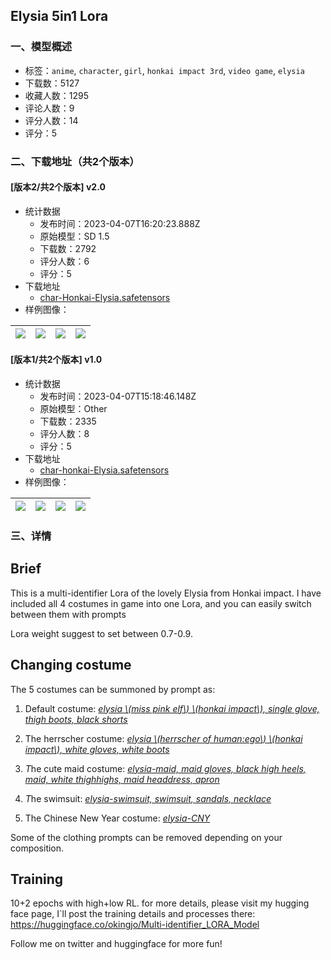 ## Elysia 5in1 Lora
### 一、模型概述

- 标签：`anime`, `character`, `girl`, `honkai impact 3rd`, `video game`, `elysia`
- 下载数：5127
- 收藏人数：1295
- 评论人数：9
- 评分人数：14
- 评分：5

### 二、下载地址（共2个版本）

#### [版本2/共2个版本] v2.0

- 统计数据
  - 发布时间：2023-04-07T16:20:23.888Z
  - 原始模型：SD 1.5
  - 下载数：2792
  - 评分人数：6
  - 评分：5
- 下载地址
  - [char-Honkai-Elysia.safetensors](https://civitai.com/api/download/models/39227)
- 样例图像：

| <img src="https://image.civitai.com/xG1nkqKTMzGDvpLrqFT7WA/bfe9c4fd-4966-4322-284f-4424e4a12800/width=450/434772.jpeg" /> | <img src="https://image.civitai.com/xG1nkqKTMzGDvpLrqFT7WA/b152c003-a64a-46a4-9ed5-a4d603147100/width=450/434401.jpeg" /> | <img src="https://image.civitai.com/xG1nkqKTMzGDvpLrqFT7WA/0a16f0f8-422e-4c37-ce5a-edbb2af1a000/width=450/434412.jpeg" /> | <img src="https://image.civitai.com/xG1nkqKTMzGDvpLrqFT7WA/7cf469f1-f4fd-4049-6dc2-314bb11cea00/width=450/434407.jpeg" /> |
| ---- | ---- | ---- | ---- |

#### [版本1/共2个版本] v1.0

- 统计数据
  - 发布时间：2023-04-07T15:18:46.148Z
  - 原始模型：Other
  - 下载数：2335
  - 评分人数：8
  - 评分：5
- 下载地址
  - [char-honkai-Elysia.safetensors](https://civitai.com/api/download/models/17216)
- 样例图像：

| <img src="https://image.civitai.com/xG1nkqKTMzGDvpLrqFT7WA/9a699f92-b026-4efb-9714-6d6e2675f400/width=450/174757.jpeg" /> | <img src="https://image.civitai.com/xG1nkqKTMzGDvpLrqFT7WA/4a232b43-4edc-481c-eec3-d05914e42100/width=450/174765.jpeg" /> | <img src="https://image.civitai.com/xG1nkqKTMzGDvpLrqFT7WA/627fe0d6-c6ac-4eba-927b-85276263f300/width=450/174764.jpeg" /> | <img src="https://image.civitai.com/xG1nkqKTMzGDvpLrqFT7WA/397a1296-d5eb-46f0-112f-9511f0422400/width=450/174763.jpeg" /> |
| ---- | ---- | ---- | ---- |


### 三、详情
<h2>Brief</h2><p>This is a multi-identifier Lora of the lovely Elysia from Honkai impact. I have included all 4 costumes in game into one Lora, and you can easily switch between them with prompts</p><p>Lora weight suggest to set between 0.7-0.9.</p><p></p><h2>Changing costume</h2><p>The 5 costumes can be summoned by prompt as:</p><ol><li><p>Default costume: <em><u>elysia \(miss pink elf\) \(honkai impact\), single glove, thigh boots, black shorts</u></em></p></li><li><p>The herrscher costume: <em><u>elysia \(herrscher of human:ego\) \(honkai impact\), white gloves, white boots</u></em></p></li><li><p><em>T</em>he cute maid costume: <em><u>elysia-maid, maid gloves, black high heels, maid, white thighhighs, maid headdress, apron</u></em></p></li><li><p><em>T</em>he swimsuit: <em><u>elysia-swimsuit, swimsuit, sandals, necklace</u></em></p></li><li><p>The Chinese New Year costume: <em><u>elysia-CNY</u></em></p></li></ol><p>Some of the clothing prompts can be removed depending on your composition.</p><p></p><p></p><h2>Training</h2><p>10+2 epochs with high+low RL. for more details, please visit my hugging face page, I`ll post the training details and processes there: <a target="_blank" rel="ugc" href="https://huggingface.co/okingjo/Multi-identifier_LORA_Model">https://huggingface.co/okingjo/Multi-identifier_LORA_Model</a></p><p></p><p>Follow me on twitter and huggingface for more fun!</p>